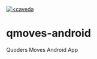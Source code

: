 [![<caveda](https://circleci.com/gh/caveda/qmoves-android.svg?style=shield)](https://circleci.com/gh/caveda/qmoves-android)
# qmoves-android
Quoders Moves Android App
